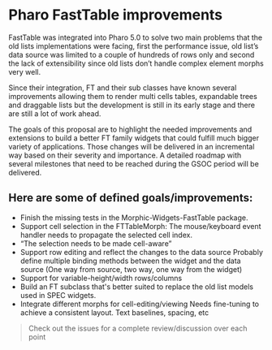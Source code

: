 # Pharo FastTable improvements

FastTable was integrated into Pharo 5.0 to solve two main problems that the old lists implementations were facing, first the performance issue, old list’s data source was limited to a couple of hundreds of rows only and second the lack of extensibility since old lists don’t handle complex element morphs very well.

Since their integration, FT and their sub classes have known several improvements allowing them to render multi cells tables, expandable trees and draggable lists but the development is still in its early stage and there are still a lot of work ahead. 

The goals of this proposal are to highlight the needed improvements and extensions to build a better FT family widgets that could fulfill much bigger variety of applications. Those changes will be delivered in an incremental way based on their severity and importance.
A detailed roadmap with several milestones that need to be reached during the GSOC period will be delivered.

## Here are some of defined goals/improvements:

*	Finish the missing tests in the Morphic-Widgets-FastTable package.
*	Support cell selection in the FTTableMorph:
The mouse/keyboard event handler needs to propagate the selected cell index.
* “The selection needs to be made cell-aware”
*	Support row editing and reflect the changes to the data source 
Probably define multiple binding methods between the widget and the data source (One way from source, two way, one way from the widget)
*	Support for variable-height/width rows/columns
*	Build an FT subclass that's better suited to replace the old list models used in SPEC widgets.
* Integrate different morphs for cell-editing/viewing
Needs fine-tuning to achieve a consistent layout. Text baselines, spacing, etc

> Check out the issues for a complete review/discussion over each point 


